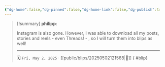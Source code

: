 ```yaml
---
{"dg-home":false,"dg-pinned":false,"dg-home-link":false,"dg-publish":true,"type":"blip","created-date":"2025-05-02T12:15:19","updated-date":"2025-05-02T13:33:33","disabled rules":["yaml-title","yaml-title-alias","file-name-heading"],"title":"philipp @ Friday, May 2nd 2025","dg-path":"blips/20250502121568.md","permalink":"/blips/20250502121568/","dgPassFrontmatter":true,"created":"2025-05-02T12:15:19","updated":"2025-05-02T13:33:33"}
---
```


> [!summary] **philipp**:
>
> Instagram is also gone. However, I was able to download all my posts, stories and reels - even Threads! - , so I will turn them into blips as well!
> - - -
>
> 🗓️ `Fri, May 2, 2025` · [[public/blips/20250502121568\|🔗]]
{ #blip}

